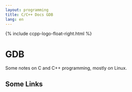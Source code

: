 ```yaml
---
layout: programming
title: C/C++ Docs GDB
lang: en
---
```

{% include ccpp-logo-float-right.html %}

# GDB
Some notes on C and C++ programming, mostly on Linux.

## Some Links


